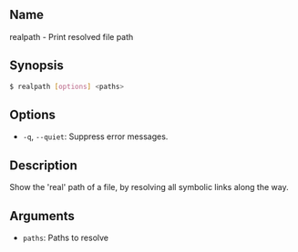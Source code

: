 ## Name

realpath - Print resolved file path

## Synopsis

```sh
$ realpath [options] <paths>
```

## Options

-   `-q`, `--quiet`: Suppress error messages.

## Description

Show the 'real' path of a file, by resolving all symbolic links along the way.

## Arguments

-   `paths`: Paths to resolve

